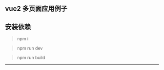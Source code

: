 ## vue2 多页面应用例子

## 安装依赖

> npm i 

> npm run dev

> npm run build

-------------------------------

